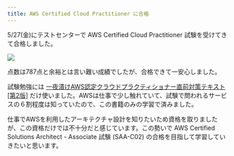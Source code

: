 ```yaml
---
title: AWS Certified Cloud Practitioner に合格
---
```

5/27(金)にテストセンターで AWS Certified Cloud Practitioner 試験を受けてきて合格しました。

![](https://lh5.googleusercontent.com/e_sC3wCOeI66Ox7-B7iFWcyptuDZVAn8sc8kxuCcz-rm6NTrdeQ6V_hOyW9zchuB0a2_t6khmuMp9lTRI5mPQm3HQoDmcycs-k8Wuru6FTJKyWlVruFYg0mev9JCYz8QdIM9KVpLxEbcQANLkw)

点数は787点と余裕とは言い難い成績でしたが、合格できて一安心しました。

試験勉強には [一夜漬けAWS認定クラウドプラクティショナー直前対策テキスト\[第2版\]](https://www.amazon.co.jp/dp/4798067156) だけ使いました。AWSは仕事で少し触れていて、試験で問われるサービスの６割程度は知っていたので、この書籍のみの学習で済みました。

仕事でAWSを利用したアーキテクチャ設計を知りたいため資格を取りましたが、この資格だけでは不十分だと感じています。この勢いで AWS Certified Solutions Architect - Associate 試験 (SAA-C02) の合格を目指して学習していきたいと思います。
